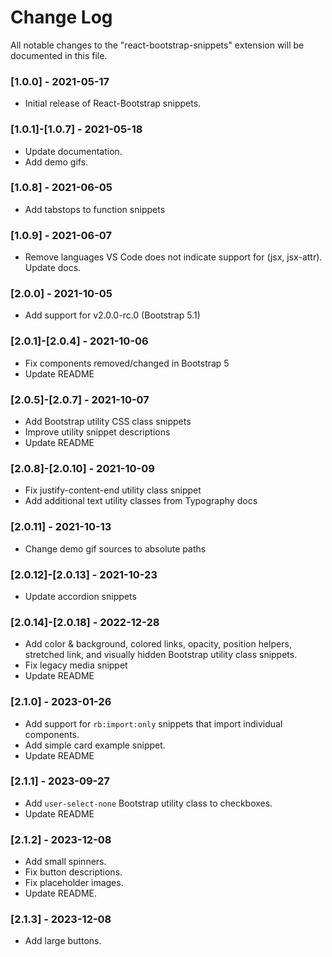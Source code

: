 # Change Log

All notable changes to the "react-bootstrap-snippets" extension will be documented in this file.

### [1.0.0] - 2021-05-17

- Initial release of React-Bootstrap snippets.

### [1.0.1]-[1.0.7] - 2021-05-18

- Update documentation. 
- Add demo gifs.

### [1.0.8] - 2021-06-05

- Add tabstops to function snippets

### [1.0.9] - 2021-06-07

- Remove languages VS Code does not indicate support for (jsx, jsx-attr). Update docs.

### [2.0.0] - 2021-10-05

- Add support for v2.0.0-rc.0 (Bootstrap 5.1)
  
### [2.0.1]-[2.0.4] - 2021-10-06

- Fix components removed/changed in Bootstrap 5
- Update README

### [2.0.5]-[2.0.7] - 2021-10-07

- Add Bootstrap utility CSS class snippets
- Improve utility snippet descriptions
- Update README

### [2.0.8]-[2.0.10] - 2021-10-09

- Fix justify-content-end utility class snippet
- Add additional text utility classes from Typography docs

### [2.0.11] - 2021-10-13

- Change demo gif sources to absolute paths

### [2.0.12]-[2.0.13] - 2021-10-23

- Update accordion snippets

### [2.0.14]-[2.0.18] - 2022-12-28

- Add color & background, colored links, opacity, position helpers, stretched link, and visually hidden Bootstrap utility class snippets.
- Fix legacy media snippet
- Update README

### [2.1.0] - 2023-01-26

- Add support for `rb:import:only` snippets that import individual components.
- Add simple card example snippet.
- Update README

### [2.1.1] - 2023-09-27

- Add `user-select-none` Bootstrap utility class to checkboxes.
- Update README

### [2.1.2] - 2023-12-08

- Add small spinners. 
- Fix button descriptions.
- Fix placeholder images.
- Update README.

### [2.1.3] - 2023-12-08

- Add large buttons. 